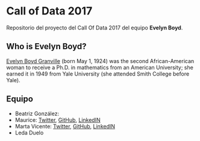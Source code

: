 # Call of Data 2017

Repositorio del proyecto del Call Of Data 2017 del equipo **Evelyn Boyd**.

## Who is Evelyn Boyd?

[Evelyn Boyd Granville](https://en.wikipedia.org/wiki/Evelyn_Boyd_Granville) (born May 1, 1924) was the second African-American woman to receive a Ph.D. in mathematics from an American University; she earned it in 1949 from Yale University (she attended Smith College before Yale).

## Equipo

- Beatriz González:
- Maurice: [Twitter](https://twitter.com/moere), [GitHub](https://github.com/moere), [LinkedIN](https://www.linkedin.com/in/schoepf/)
- Marta Vicente: [Twitter](https://twitter.com/Martita_cdc), [GitHub](https://github.com/mvicentesanchez), [LinkedIN](https://www.linkedin.com/in/martavicentesanchez)
- Leda Duelo
